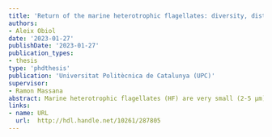 ```yaml
---
title: 'Return of the marine heterotrophic flagellates: diversity, distribution and gene expression patterns'
authors:
- Aleix Obiol
date: '2023-01-27'
publishDate: '2023-01-27'
publication_types:
- thesis
type: 'phdthesis'
publication: 'Universitat Politècnica de Catalunya (UPC)'
supervisor: 
- Ramon Massana
abstract: Marine heterotrophic flagellates (HF) are very small (2-5 μm) unpigmented protists that are dominant bacterial grazers in the ocean, where they link the transfer of carbon from bacterial cells to higher trophic levels. Through their bacterivorous activity, they also act as nutrient recyclers that allow for regenerated primary production, and they are partially responsible of keeping bacterial abundances in the ocean fairly constant. HFs are widespread throughout the eukaryotic tree of life, ubiquitous in the plankton and display a high functional diversity. During the last decades of the twentieth century, a growing interest in this functional group occurred, and studies were performed to characterize their ecological role. However, this initial attention diminished due to the difficulty to study natural HF species, as they possess few morphological traits for identification and generally remain uncultured. Consequently, HFs have been often neglected in marine surveys, to the extent of becoming one of the most understudied components of the marine microbiome. With the advent of high-throughput sequencing and the reduction of sequencing costs, studying these protists at a high-resolution level became feasible. This thesis represents a return to the study of HFs using these newly developed tools. We first investigated the distribution patterns of eukaryotic diversity along the water column of the ocean by metagenomics and compared the results with metabarcoding approaches. This analysis revealed a clear separation of taxonomic groups between pico- (0.2-3 μm) and nanoplanktonic (3-20 μm) fractions, as well as between photic (0-200 m) and aphotic (>200 m) regions. While some groups were not well represented by metabarcoding approaches due to technical biases, HFs were generally not affected by them. We then studied the diversity and distribution of HFs in the ocean using global metabarcoding data sets. With this, we identified a few dozens of HF species, most of them uncultured, as the dominant in surface and deep ocean regions. Many of these dominant species were present at relatively constant abundances, while others were influenced by temperature or displayed patchy distributions. Finally, we jumped from global patterns to study the gene expression of HFs in natural assemblages growing by bacterivory in unamended incubations. The obtained results using metatranscriptomics sequencing showed similar functional dynamics between experiments done at different times of a seasonal cycle, with marked differences between incubation times. Genes related to cysteine peptidases as well as some glycoside hydrolases emerged as key components involved in the process of bacterivory. Overall, this thesis returns HFs back to the spotlight and creates a solid foundation on which to perform renewed research on the ecology and functional role of this group
links:
- name: URL
  url:  http://hdl.handle.net/10261/287805
---
```

